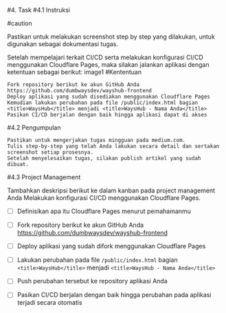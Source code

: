 #4. Task
#4.1 Instruksi

#caution

Pastikan untuk melakukan screenshot step by step yang dilakukan, untuk digunakan sebagai dokumentasi tugas.

Setelah mempelajari terkait CI/CD serta melakukan konfigurasi CI/CD menggunakan Cloudflare Pages, maka silakan jalankan aplikasi dengan ketentuan sebagai berikut:
image1
#Kententuan

    Fork repository berikut ke akun GitHub Anda https://github.com/dumbwaysdev/wayshub-frontend
    Deploy aplikasi yang sudah disediakan menggunakan Cloudflare Pages
    Kemudian lakukan perubahan pada file /public/index.html bagian <title>WaysHub</title> menjadi <title>WaysHub - Nama Anda</title>
    Pasikan CI/CD berjalan dengan baik hingga aplikasi dapat di akses

#4.2 Pengumpulan

    Pastikan untuk mengerjakan tugas mingguan pada medium.com.
    Tulis step-by-step yang telah Anda lakukan secara detail dan sertakan screenshot setiap prosesnya.
    Setelah menyelesaikan tugas, silakan publish artikel yang sudah dibuat.
    
   #4.3 Project Management

Tambahkan deskripsi berikut ke dalam kanban pada project management Anda
Melakukan konfigurasi CI/CD menggunakan Cloudflare Pages.

- [ ] Definisikan apa itu Cloudflare Pages menurut pemahamanmu
- [ ] Fork repository berikut ke akun GitHub Anda https://github.com/dumbwaysdev/wayshub-frontend
- [ ] Deploy aplikasi yang sudah difork menggunakan Cloudflare Pages
- [ ] Lakukan perubahan pada file `/public/index.html` bagian `<title>WaysHub</title>` menjadi `<title>WaysHub - Nama Anda</title>`
- [ ] Push perubahan tersebut ke repository aplikasi Anda
- [ ] Pasikan CI/CD berjalan dengan baik hingga perubahan pada aplikasi terjadi secara otomatis


